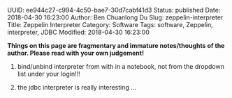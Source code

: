 UUID: ee944c27-c994-4c50-bae7-30d7cabf41d3
Status: published
Date: 2018-04-30 16:23:00
Author: Ben Chuanlong Du
Slug: zeppelin-interpreter
Title: Zeppelin Interpreter
Category: Software
Tags: software, Zeppelin, interpreter, JDBC 
Modified: 2018-04-30 16:23:00

**Things on this page are fragmentary and immature notes/thoughts of the author. Please read with your own judgement!**


1. bind/unbind interpreter from with in a notebook, not from the dropdown list under your login!!!


3. the jdbc interpreter is really interesting ...
